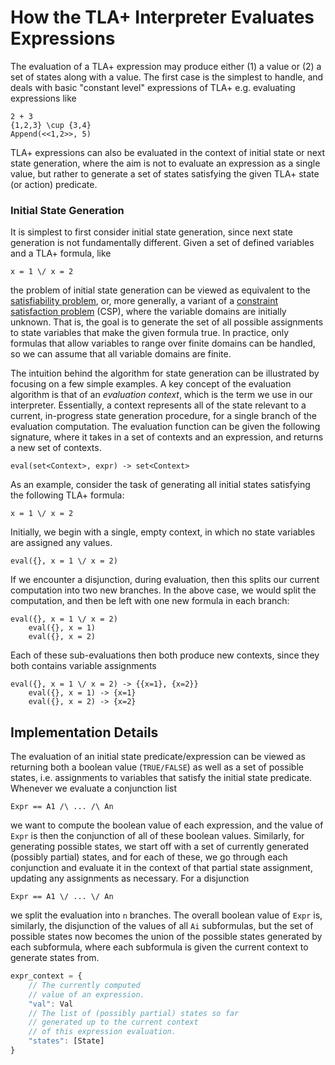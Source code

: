 # How the TLA+ Interpreter Evaluates Expressions

The evaluation of a TLA+ expression may produce either (1) a value or (2) a set of states along with a value. The first case is the simplest to handle, and deals with basic "constant level" expressions of TLA+ e.g. evaluating expressions like
```
2 + 3
{1,2,3} \cup {3,4}
Append(<<1,2>>, 5)
```
TLA+ expressions can also be evaluated in the context of initial state or next state generation, where the aim is not to evaluate an expression as a single value, but rather to generate a set of states satisfying the given TLA+ state (or action) predicate. 

### Initial State Generation

It is simplest to first consider initial state generation, since next state generation is not fundamentally different. Given a set of defined variables and a TLA+ formula, like
```tla
x = 1 \/ x = 2
```
the problem of initial state generation can be viewed as equivalent to the [satisfiability problem](https://en.wikipedia.org/wiki/Boolean_satisfiability_problem), or, more generally, a variant of a [constraint satisfaction problem](https://en.wikipedia.org/wiki/Constraint_satisfaction_problem) (CSP), where the variable domains are initially unknown. That is, the goal is to generate the set of all possible assignments to state variables that make the given formula true. In practice, only formulas that allow variables to range over finite domains can be handled, so we can assume that all variable domains are finite. 

The intuition behind the algorithm for state generation can be illustrated by focusing on a few simple examples. A key concept of the evaluation algorithm is that of an *evaluation context*, which is the term we use in our interpreter. Essentially, a context represents all of the state relevant to a current, in-progress state generation procedure, for a single branch of the evaluation computation. The evaluation function can be given the following signature, where it takes in a set of contexts and an expression, and returns a new set of contexts.
```
eval(set<Context>, expr) -> set<Context>
```

As an example, consider the task of generating all initial states satisfying the following TLA+ formula:

```
x = 1 \/ x = 2
```
Initially, we begin with a single, empty context, in which no state variables are assigned any values. 

```
eval({}, x = 1 \/ x = 2)
```

If we encounter a disjunction, during evaluation, then this splits our current computation into two new branches. In the above case, we would split the computation, and then be left with one new formula in each branch:

```
eval({}, x = 1 \/ x = 2)
    eval({}, x = 1)
    eval({}, x = 2)
```
Each of these sub-evaluations then both produce new contexts, since they both contains variable assignments

```
eval({}, x = 1 \/ x = 2) -> {{x=1}, {x=2}}
    eval({}, x = 1) -> {x=1}
    eval({}, x = 2) -> {x=2}
```

## Implementation Details

The evaluation of an initial state predicate/expression can be viewed as returning both a boolean value (`TRUE/FALSE`) as well as a set of possible states, i.e. assignments to variables that satisfy the initial state predicate. Whenever we evaluate a conjunction list 
```tla
Expr == A1 /\ ... /\ An
```
we want to compute the boolean value of each expression, and the value of `Expr` is then the conjunction of all of these boolean values. Similarly, for generating possible states, we start off with a set of currently generated (possibly partial) states, and for each of these, we go through each conjunction and evaluate it in the context of that partial state assignment, updating any assignments as necessary. For a disjunction 
```tla
Expr == A1 \/ ... \/ An
```
we split the evaluation into `n` branches. The overall boolean value of `Expr` is, similarly, the disjunction of the values of all `Ai` subformulas, but the set of possible states now becomes the union of the possible states generated by each subformula, where each subformula is given the current context to generate states from.

```javascript
expr_context = {
    // The currently computed 
    // value of an expression.
    "val": Val
    // The list of (possibly partial) states so far 
    // generated up to the current context
    // of this expression evaluation.
    "states": [State]
}
```
